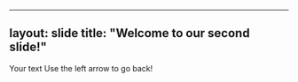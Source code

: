 




---
layout: slide
title: "Welcome to our second slide!"
---
Your text
Use the left arrow to go back!

